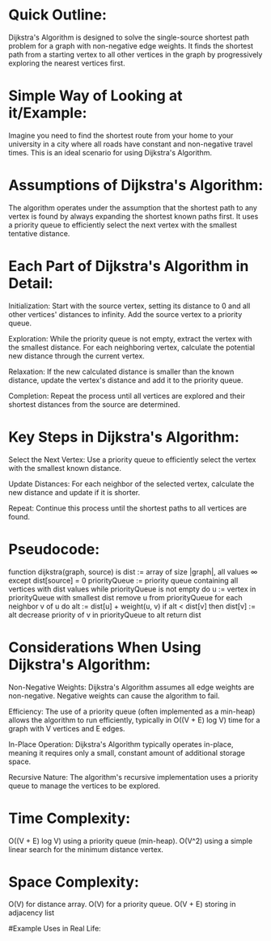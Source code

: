 # Quick Outline:
Dijkstra's Algorithm is designed to solve the single-source shortest path problem for a graph with non-negative edge weights. It finds the shortest path from a starting vertex to all other vertices in the graph by progressively exploring the nearest vertices first.

# Simple Way of Looking at it/Example:
Imagine you need to find the shortest route from your home to your university in a city where all roads have constant and non-negative travel times. This is an ideal scenario for using Dijkstra's Algorithm.

# Assumptions of Dijkstra's Algorithm:
The algorithm operates under the assumption that the shortest path to any vertex is found by always expanding the shortest known paths first. It uses a priority queue to efficiently select the next vertex with the smallest tentative distance.

# Each Part of Dijkstra's Algorithm in Detail:

Initialization: Start with the source vertex, setting its distance to 0 and all other vertices' distances to infinity. Add the source vertex to a priority queue.

Exploration: While the priority queue is not empty, extract the vertex with the smallest distance. For each neighboring vertex, calculate the potential new distance through the current vertex.

Relaxation: If the new calculated distance is smaller than the known distance, update the vertex's distance and add it to the priority queue.

Completion: Repeat the process until all vertices are explored and their shortest distances from the source are determined.

# Key Steps in Dijkstra's Algorithm:

Select the Next Vertex: Use a priority queue to efficiently select the vertex with the smallest known distance.

Update Distances: For each neighbor of the selected vertex, calculate the new distance and update if it is shorter.

Repeat: Continue this process until the shortest paths to all vertices are found.


# Pseudocode:
function dijkstra(graph, source) is
    dist := array of size |graph|, all values ∞ except dist[source] = 0
    priorityQueue := priority queue containing all vertices with dist values
    while priorityQueue is not empty do
        u := vertex in priorityQueue with smallest dist
        remove u from priorityQueue
        for each neighbor v of u do
            alt := dist[u] + weight(u, v)
            if alt < dist[v] then
                dist[v] := alt
                decrease priority of v in priorityQueue to alt
    return dist


# Considerations When Using Dijkstra's Algorithm:
Non-Negative Weights: Dijkstra's Algorithm assumes all edge weights are non-negative. Negative weights can cause the algorithm to fail.

Efficiency: The use of a priority queue (often implemented as a min-heap) allows the algorithm to run efficiently, typically in O((V + E) log V) time for a graph with V vertices and E edges.

In-Place Operation: Dijkstra's Algorithm typically operates in-place, meaning it requires only a small, constant amount of additional storage space.

Recursive Nature: The algorithm's recursive implementation uses a priority queue to manage the vertices to be explored.

# Time Complexity:
O((V + E) log V) using a priority queue (min-heap).
O(V^2) using a simple linear search for the minimum distance vertex.

# Space Complexity:
O(V) for distance array.
O(V) for a priority queue.
O(V + E) storing in adjacency list

#Example Uses in Real Life:
